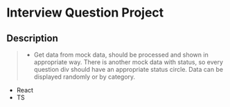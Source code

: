 # Interview Question Project
## Description
>- Get data from mock data, should be processed and shown in appropriate way. There is another mock data with status, so every question div should have an appropriate status circle. Data can be displayed randomly or by category. 
- React
- TS